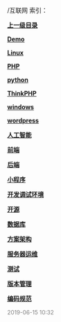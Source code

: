 /互联网 索引：


**[上一级目录](/index.md)**

**[Demo](/互联网/Demo/index.md)**

**[Linux](/互联网/Linux/index.md)**

**[PHP](/互联网/PHP/index.md)**

**[python](/互联网/python/index.md)**

**[ThinkPHP](/互联网/ThinkPHP/index.md)**

**[windows](/互联网/windows/index.md)**

**[wordpress](/互联网/wordpress/index.md)**

**[人工智能](/互联网/人工智能/index.md)**

**[前端](/互联网/前端/index.md)**

**[后端](/互联网/后端/index.md)**

**[小程序](/互联网/小程序/index.md)**

**[开发调试环境](/互联网/开发调试环境/index.md)**

**[开源](/互联网/开源/index.md)**

**[数据库](/互联网/数据库/index.md)**

**[方案架构](/互联网/方案架构/index.md)**

**[服务器运维](/互联网/服务器运维/index.md)**

**[测试](/互联网/测试/index.md)**

**[版本管理](/互联网/版本管理/index.md)**

**[编码规范](/互联网/编码规范/index.md)**


<font size=2 color='grey'> 2019-06-15 10:32 </font>